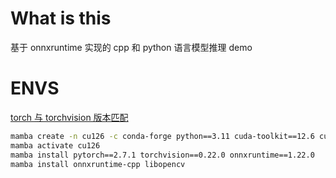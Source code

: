 # What is this
基于 onnxruntime 实现的 cpp 和 python 语言模型推理 demo

# ENVS
[torch 与 torchvision 版本匹配](https://pytorch.org/get-started/previous-versions/)

```bash
mamba create -n cu126 -c conda-forge python==3.11 cuda-toolkit==12.6 cuda-nvcc-tools==12.6.20 cudnn==9.3.0.75 cuda-nvtx==12.6.77
mamba activate cu126
mamba install pytorch==2.7.1 torchvision==0.22.0 onnxruntime==1.22.0
mamba install onnxruntime-cpp libopencv
```